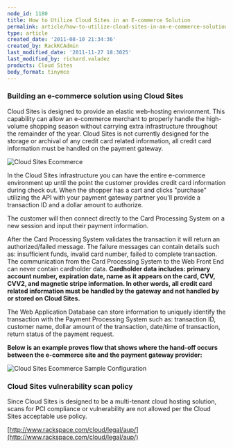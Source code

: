 ```yaml
---
node_id: 1180
title: How to Utilize Cloud Sites in an E-commerce Solution
permalink: article/how-to-utilize-cloud-sites-in-an-e-commerce-solution
type: article
created_date: '2011-08-10 21:34:36'
created_by: RackKCAdmin
last_modified_date: '2011-11-27 18:3025'
last_modified_by: richard.valadez
products: Cloud Sites
body_format: tinymce
---
```


### Building an e-commerce solution using Cloud Sites

Cloud Sites is designed to provide an elastic web-hosting environment. 
This capability can allow an e-commerce merchant to properly handle the
high-volume shopping season without carrying extra infrastructure
throughout the remainder of the year.  Cloud Sites is not currently
designed for the storage or archival of any credit card related
information, all credit card information must be handled on the payment
gateway.

![Cloud Sites
Ecommerce](http://c691243.r43.cf2.rackcdn.com/sitesecommerce.png)

In the Cloud Sites infrastructure you can have the entire e-commerce
environment up until the point the customer provides credit card
information during check out.  When the shopper has a cart and clicks
"purchase" utilizing the API with your payment gateway partner you'll
provide a transaction ID and a dollar amount to authorize.

The customer will then connect directly to the Card Processing System on
a new session and input their payment information.

After the Card Processing System validates the transaction it will
return an authorized/failed message.  The failure messages can contain
details such as:  insufficient funds, invalid card number, failed to
complete transaction.  The communication from the Card Processing System
to the Web Front End can never contain cardholder data.  **Cardholder
data includes: primary account number, expiration date, name as it
appears on the card, CVV, CVV2, and magnetic stripe information.  In
other words, all credit card related information must be handled by the
gateway and not handled by or stored on Cloud Sites.**

The Web Application Database can store information to uniquely identify
the transaction with the Payment Processing System such as:  transaction
ID, customer name, dollar amount of the transaction, date/time of
transaction, return status of the payment request.

**Below is an example proves flow that shows where the hand-off occurs
between the e-commerce site and the payment gateway provider:**

![Cloud Sites Ecommerce Sample
Configuration](http://c691243.r43.cf2.rackcdn.com/sampleconfig.png)

### Cloud Sites vulnerability scan policy

Since Cloud Sites is designed to be a multi-tenant cloud hosting
solution, scans for PCI compliance or vulnerability are not allowed per
the Cloud Sites acceptable use policy.

[http://www.rackspace.com/cloud/legal/aup/](http://www.rackspace.com/cloud/legal/aup/)

